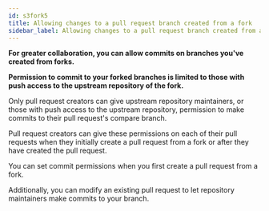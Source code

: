 ```yaml
---
id: s3fork5
title: Allowing changes to a pull request branch created from a fork
sidebar_label: Allowing changes to a pull request branch created from a fork
---
```




**For greater collaboration, you can allow commits on branches you've created from forks.**

**Permission to commit to your forked branches is limited to those with push access to
the upstream repository of the fork.**

Only pull request creators can give upstream repository maintainers, or those with push access to the upstream repository, permission to make commits to their pull request's compare branch.

Pull request creators can give these permissions on each of their pull requests when they initially create a pull request from a fork or after they have created the pull request.

You can set commit permissions when you first create a pull request from a fork.

Additionally, you can modify an existing pull request to let repository maintainers make commits to your branch.
